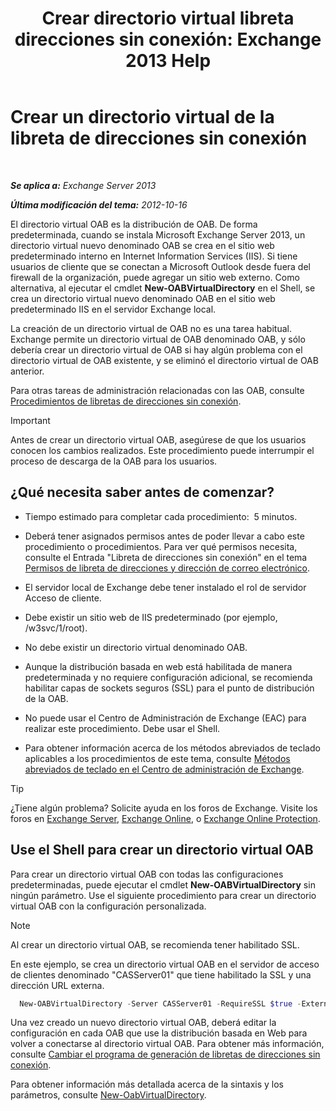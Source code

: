﻿---
title: 'Crear directorio virtual libreta direcciones sin conexión: Exchange 2013 Help'
TOCTitle: Crear un directorio virtual de la libreta de direcciones sin conexión
ms:assetid: 2c70e21f-2b12-414a-9e8c-65634a767c72
ms:mtpsurl: https://technet.microsoft.com/es-es/library/Aa996917(v=EXCHG.150)
ms:contentKeyID: 49895540
ms.date: 04/23/2018
mtps_version: v=EXCHG.150
ms.translationtype: HT
---

# Crear un directorio virtual de la libreta de direcciones sin conexión

 

_**Se aplica a:** Exchange Server 2013_

_**Última modificación del tema:** 2012-10-16_

El directorio virtual OAB es la distribución de OAB. De forma predeterminada, cuando se instala Microsoft Exchange Server 2013, un directorio virtual nuevo denominado OAB se crea en el sitio web predeterminado interno en Internet Information Services (IIS). Si tiene usuarios de cliente que se conectan a Microsoft Outlook desde fuera del firewall de la organización, puede agregar un sitio web externo. Como alternativa, al ejecutar el cmdlet **New-OABVirtualDirectory** en el Shell, se crea un directorio virtual nuevo denominado OAB en el sitio web predeterminado IIS en el servidor Exchange local.

La creación de un directorio virtual de OAB no es una tarea habitual. Exchange permite un directorio virtual de OAB denominado OAB, y sólo debería crear un directorio virtual de OAB si hay algún problema con el directorio virtual de OAB existente, y se eliminó el directorio virtual de OAB anterior.

Para otras tareas de administración relacionadas con las OAB, consulte [Procedimientos de libretas de direcciones sin conexión](https://docs.microsoft.com/es-es/exchange/address-books/offline-address-books/offline-address-book-procedures).


> [!IMPORTANT]
> Antes de crear un directorio virtual OAB, asegúrese de que los usuarios conocen los cambios realizados. Este procedimiento puede interrumpir el proceso de descarga de la OAB para los usuarios.



## ¿Qué necesita saber antes de comenzar?

  - Tiempo estimado para completar cada procedimiento:  5 minutos.

  - Deberá tener asignados permisos antes de poder llevar a cabo este procedimiento o procedimientos. Para ver qué permisos necesita, consulte el Entrada "Libreta de direcciones sin conexión" en el tema [Permisos de libreta de direcciones y dirección de correo electrónico](email-address-and-address-book-permissions-exchange-2013-help.md).

  - El servidor local de Exchange debe tener instalado el rol de servidor Acceso de cliente.

  - Debe existir un sitio web de IIS predeterminado (por ejemplo, /w3svc/1/root).

  - No debe existir un directorio virtual denominado OAB.

  - Aunque la distribución basada en web está habilitada de manera predeterminada y no requiere configuración adicional, se recomienda habilitar capas de sockets seguros (SSL) para el punto de distribución de la OAB.

  - No puede usar el Centro de Administración de Exchange (EAC) para realizar este procedimiento. Debe usar el Shell.

  - Para obtener información acerca de los métodos abreviados de teclado aplicables a los procedimientos de este tema, consulte [Métodos abreviados de teclado en el Centro de administración de Exchange](keyboard-shortcuts-in-the-exchange-admin-center-exchange-online-protection-help.md).


> [!TIP]
> ¿Tiene algún problema? Solicite ayuda en los foros de Exchange. Visite los foros en <A href="https://go.microsoft.com/fwlink/p/?linkid=60612">Exchange Server</A>, <A href="https://go.microsoft.com/fwlink/p/?linkid=267542">Exchange Online</A>, o <A href="https://go.microsoft.com/fwlink/p/?linkid=285351">Exchange Online Protection</A>.



## Use el Shell para crear un directorio virtual OAB

Para crear un directorio virtual OAB con todas las configuraciones predeterminadas, puede ejecutar el cmdlet **New-OABVirtualDirectory** sin ningún parámetro. Use el siguiente procedimiento para crear un directorio virtual OAB con la configuración personalizada.


> [!NOTE]
> Al crear un directorio virtual OAB, se recomienda tener habilitado SSL.



En este ejemplo, se crea un directorio virtual OAB en el servidor de acceso de clientes denominado "CASServer01" que tiene habilitado la SSL y una dirección URL externa.

  ```powershell
    New-OABVirtualDirectory -Server CASServer01 -RequireSSL $true -ExternalURL "https://www.contoso.com/OAB"
  ```
  
Una vez creado un nuevo directorio virtual OAB, deberá editar la configuración en cada OAB que use la distribución basada en Web para volver a conectarse al directorio virtual OAB. Para obtener más información, consulte [Cambiar el programa de generación de libretas de direcciones sin conexión](https://docs.microsoft.com/es-es/exchange/address-books/offline-address-books/change-address-book-generation-schedule).

Para obtener información más detallada acerca de la sintaxis y los parámetros, consulte [New-OabVirtualDirectory](https://technet.microsoft.com/es-es/library/bb123735\(v=exchg.150\)).

